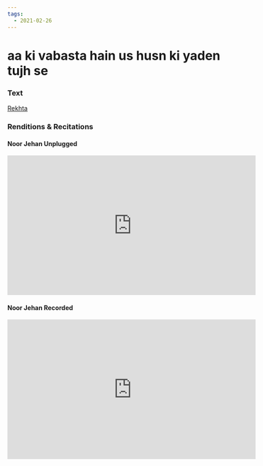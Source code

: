 ```yaml
---
tags:
  - 2021-02-26
---
```

# aa ki vabasta hain us husn ki yaden tujh se

### Text
[Rekhta](https://www.rekhta.org/nazms/raqiib-se-aa-ki-vaabasta-hain-us-husn-kii-yaaden-tujh-se-faiz-ahmad-faiz-nazms?lang=ur)

### Renditions & Recitations

#### Noor Jehan Unplugged

<iframe width="560" height="315" src="https://www.youtube.com/embed/VDCxSq78qMw&feature=youtu.be" title="YouTube video player" frameborder="0" allow="accelerometer; autoplay; clipboard-write; encrypted-media; gyroscope; picture-in-picture" allowfullscreen></iframe>

#### Noor Jehan Recorded

<iframe width="560" height="315" src="https://www.youtube.com/embed/9QubDBps6ec&feature=youtu.be" title="YouTube video player" frameborder="0" allow="accelerometer; autoplay; clipboard-write; encrypted-media; gyroscope; picture-in-picture" allowfullscreen></iframe>

